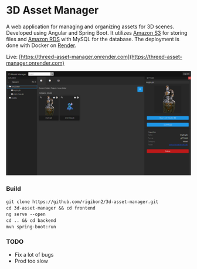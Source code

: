 # 3D Asset Manager

A web application for managing and organizing assets for 3D scenes. Developed using Angular and Spring Boot. It utilizes [Amazon S3](https://aws.amazon.com/s3/) for storing files and [Amazon RDS](https://aws.amazon.com/rds/) with MySQL for the database. The deployment is done with Docker on [Render](https://render.com/).

Live:
[https://threed-asset-manager.onrender.com](https://threed-asset-manager.onrender.com)

[![assets](frontend/asset-manager.png)]()


### Build
`git clone https://github.com/rigibon2/3d-asset-manager.git`\
`cd 3d-asset-manager && cd frontend`\
`ng serve --open`\
`cd .. && cd backend`\
`mvn spring-boot:run`


### TODO

* Fix a lot of bugs
* Prod too slow